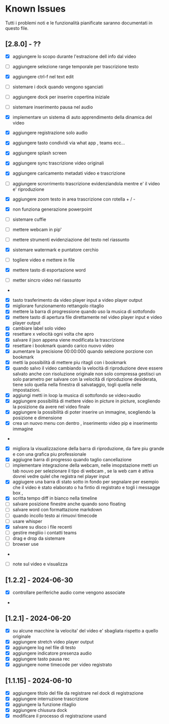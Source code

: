 # Known Issues

Tutti i problemi noti e le funzionalità pianificate saranno documentati in questo file.
## [2.8.0] - ?? 
- [x] aggiungere lo scopo durante l'estrazione dell info dal video 
- [ ] aggiungere selezione range temporale per trascrizione testo
- [x] aggiungere ctrl-f nel text edit 
- [ ] sistemare i dock quando vengono sganciati
- [ ] aggiungere dock per inserire copertina iniziale
- [ ] sistemare inserimento pausa nel audio 
- [x] implementare un sistema di auto apprendimento della dinamica del video 
- [x] aggiungere registrazione solo audio
- [x] aggiungere tasto condividi via what app , teams ecc...
- [x] aggiungere splash screen
- [x] aggiungere sync trascrizione video originali  
- [x] aggiungere caricamento metadati video e trascrizione
- [ ] aggiungere scrorrimento trascrizione evidenziandola mentre e' il video e' riproduzione
- [x] aggiungere zoom testo in area trascrizione con rotella + / -
- [x] non funziona generazione powerpoint 
- [ ] sistemare cuffie
- [ ] mettere webcam in pip'

- [ ] mettere strumenti evidenziazione del testo nel riassunto
- [x] sistemare watermark e puntatore cerchio
- [ ] togliere video e mettere in file
- [x] mettere tasto di esportazione word
- [ ] metter sincro video nel riassunto
- 
- [x] tasto trasferimento da video player input a video player output
- [x] migliorare funzionamento rettangolo ritaglio
- [x] mettere la barra di progressione quando uso la musica di sottofondo
- [x] mettere tasto di apertura file direttamente nel video player input e video  player output
- [x] cambiare label solo video
- [x] resettare x velocità ogni volta che apro
- [x] salvare il json appena viene modificata la trascrizione 
- [x] resettare i bookmark quando carico nuovo video
- [x] aumentare la precisione 00:00:000 quando selezione porzione con bookmark
- [x] metti la possibilità di mettere piu ritagli con i bookmark
- [x] quando salvo il video cambiando la velocità di riproduzione deve essere salvato anche con risoluzione originale non solo compressa
  gestisci un solo parametro per salvare con la velocità di riproduzione desiderata, tiene solo quella nella finestra di salvataggio,
  togli quella nelle impostazioni.
- [x] aggiungi metti in loop la musica di sottofondo se video>audio
- [x] aggiungere possibilità di mettere video in picture in picture, scegliendo la posizione da avere nel video finale 
- [x] aggiungere la possibilità di poter inserire un immagine, scegliendo la posizione e dimensione 
- [x] crea un nuovo menu con dentro , inserimento video pip e inserimento immagine 
- 
- [x] migliora la visualizzazione della barra di riproduzione, da fare piu grande e con una grafica piu professionale 
- [x] aggiugne barra di progresso quando taglio cancellazione
- [ ] implementare integrazione della webcam, nelle imopstazione metti un tab nouvo per selezionare il tipo di webcam , se la web cam è attiva dovrei vedre qulel che registra nel player input 
- [x] aggiugere una barra di stato sotto in fondo per segnalare per esempio che il video è stato elaborato o ha fintio di registrato  e togli i messagge box , 
- [x] scritta tempo diff in bianco nella timeline
- [ ] salvare posizione finestre anche quando sono floating
- [ ] salvare word con formattazione markdown  
- [ ] quando incollo testo ai rimuovi timecode
- [ ] usare whisper 
- [x] salvare su disco i file recenti 
- [ ] gestire megliio i contatti teams
- [ ] drag e drop da sistemare
- [ ] browser use
- 
- [ ] note sul video e visualizza 
## [1.2.2] - 2024-06-30
- [x] controllare periferiche audio come vengono associate
- 
## [1.2.1] - 2024-06-20
- [x] su alcune macchine la velocita' del video e' sbagliata rispetto a quello originale
- [x] aggiungere stretch video player output
- [x] aggiungere log nel file di testo
- [x] aggiungere indicatore presenza audio 
- [x] aggiungere tasto pausa rec
- [x] aggiungere nome timecode per video registrato
## [1.1.15] - 2024-06-10

- [x] aggiungere titolo del file da registrare nel dock di registrazione
- [x] aggiungere interruzione trascrizione
- [x] aggiungere la funzione ritaglio
- [x] aggiungere chiusura dock
- [x] modificare il processo di registrazione usand